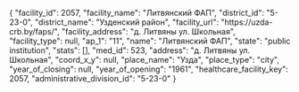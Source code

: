 {
    "facility_id": 2057,
    "facility_name": "Литвянский ФАП",
    "district_id": "5-23-0",
    "district_name": "Узденский район",
    "facility_url": "https:\/\/uzda-crb.by\/faps\/",
    "facility_address": "д. Литвяны ул. Школьная",
    "facility_type": null,
    "ap_1": "11",
    "name": "Литвянский ФАП",
    "state": "public institution",
    "stats": [],
    "med_id": 523,
    "address": "д. Литвяны ул. Школьная",
    "coord_x_y": null,
    "place_name": "Узда",
    "place_type": "city",
    "year_of_closing": null,
    "year_of_opening": "1961",
    "healthcare_facility_key": 2057,
    "administrative_division_id": "5-23-0"
}